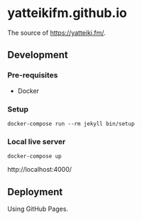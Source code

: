 # yatteikifm.github.io

The source of https://yatteiki.fm/.

## Development

### Pre-requisites

- Docker

### Setup

```
docker-compose run --rm jekyll bin/setup
```

### Local live server

```
docker-compose up
```

http://localhost:4000/

## Deployment

Using GitHub Pages.

